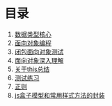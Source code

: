 目录
====

1. [数据类型核心](数据类型核心.md)
2. [面向对象编程](面向对象编程.md)
3. [闭包面向对象测试](闭包面向对象测试.md)
4. [面向对象深入理解](面向对象深入理解.md)
5. [关于this总结](关于this总结.md)
6. [测试练习](https://github.com/smileyby/product-sort)
7. [正则](正则.md)
8. [js盒子模型和常用样式方法的封装](js盒子模型和常用样式方法的封装.md)